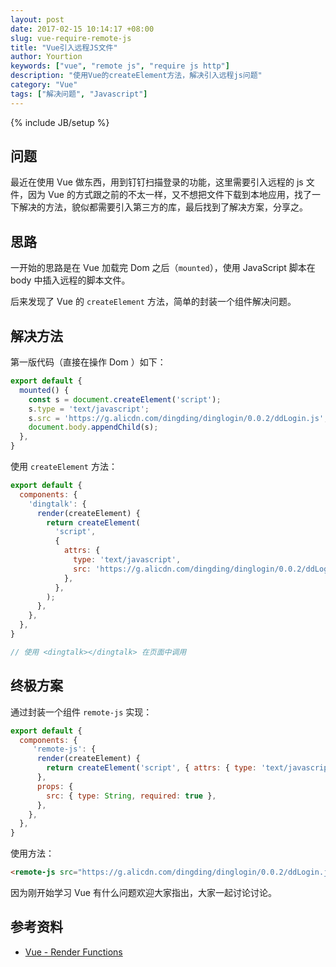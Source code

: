 ```yaml
---
layout: post
date: 2017-02-15 10:14:17 +08:00
slug: vue-require-remote-js
title: "Vue引入远程JS文件"
author: Yourtion
keywords: ["vue", "remote js", "require js http"]
description: "使用Vue的createElement方法，解决引入远程js问题"
category: "Vue"
tags: ["解决问题", "Javascript"]
---
```

{% include JB/setup %}

## 问题

最近在使用 Vue 做东西，用到钉钉扫描登录的功能，这里需要引入远程的 js 文件，因为 Vue 的方式跟之前的不太一样，又不想把文件下载到本地应用，找了一下解决的方法，貌似都需要引入第三方的库，最后找到了解决方案，分享之。

## 思路

一开始的思路是在 Vue 加载完 Dom 之后（`mounted`），使用 JavaScript 脚本在 body 中插入远程的脚本文件。

后来发现了 Vue 的 `createElement` 方法，简单的封装一个组件解决问题。

## 解决方法

第一版代码（直接在操作 Dom ）如下：

```javascript
export default {
  mounted() {
    const s = document.createElement('script');
    s.type = 'text/javascript';
    s.src = 'https://g.alicdn.com/dingding/dinglogin/0.0.2/ddLogin.js';
    document.body.appendChild(s);
  },
}
```

使用 `createElement` 方法：

```javascript
export default {
  components: {
    'dingtalk': {
      render(createElement) {
        return createElement(
          'script',
          {
            attrs: {
              type: 'text/javascript',
              src: 'https://g.alicdn.com/dingding/dinglogin/0.0.2/ddLogin.js',
            },
          },
        );
      },
    },
  },
}

// 使用 <dingtalk></dingtalk> 在页面中调用
```

## 终极方案

通过封装一个组件 `remote-js` 实现：

```javascript
export default {
  components: {
	 'remote-js': {
	  render(createElement) {
	    return createElement('script', { attrs: { type: 'text/javascript', src: this.src }});
	  },
	  props: {
	    src: { type: String, required: true },
	  },
	},
  },
}
```

使用方法： 

```html
<remote-js src="https://g.alicdn.com/dingding/dinglogin/0.0.2/ddLogin.js"></remote-js>
```

因为刚开始学习 Vue 有什么问题欢迎大家指出，大家一起讨论讨论。

## 参考资料

- [Vue - Render Functions](https://vuejs.org/v2/guide/render-function.html)
